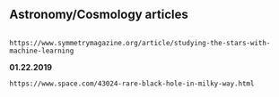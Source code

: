 ## Astronomy/Cosmology articles

```text

https://www.symmetrymagazine.org/article/studying-the-stars-with-machine-learning

```
**01.22.2019**
```
https://www.space.com/43024-rare-black-hole-in-milky-way.html

```
